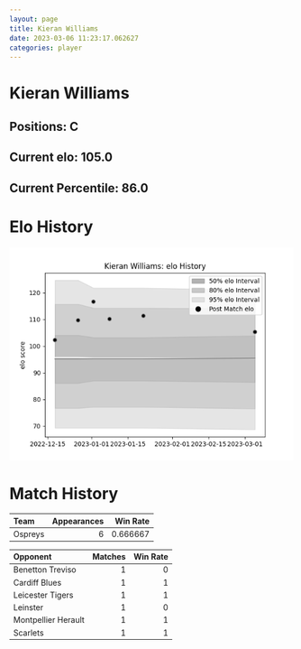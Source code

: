 ```yaml
---  
layout: page  
title: Kieran Williams  
date: 2023-03-06 11:23:17.062627  
categories: player  
---
```

# Kieran Williams

## Positions: C

## Current elo: 105.0

## Current Percentile: 86.0

# Elo History


![elo history](history_KieranWilliams.png)
# Match History


| Team    |   Appearances |   Win Rate |
|:--------|--------------:|-----------:|
| Ospreys |             6 |   0.666667 |

| Opponent            |   Matches |   Win Rate |
|:--------------------|----------:|-----------:|
| Benetton Treviso    |         1 |          0 |
| Cardiff Blues       |         1 |          1 |
| Leicester Tigers    |         1 |          1 |
| Leinster            |         1 |          0 |
| Montpellier Herault |         1 |          1 |
| Scarlets            |         1 |          1 |
